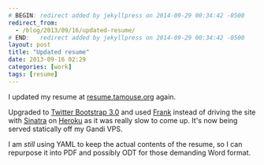 ```yaml
---
# BEGIN: redirect added by jekyllpress on 2014-09-29 00:34:42 -0500
redirect_from:
  - /blog/2013/09/16/updated-resume/
# END:   redirect added by jekyllpress on 2014-09-29 00:34:42 -0500
layout: post
title: "Updated resume"
date: 2013-09-16 02:29
categories: [work]
tags: [resume]
---
```

I updated my resume at [resume.tamouse.org](http://resume.tamouse.org "Tamara's Resume") again.

Upgraded to [Twitter Bootstrap 3.0](http://getbootstrap.com "Get twitter bootstrap") and used [Frank](https://rubygems.org/gems/frank "Rapidly develop static sites using any supported templatin") instead of driving the site with [Sinatra](http://sinatrarb.com ) on [Heroku](http://heroku.com ) as it was really slow to come up. It's now being served statically off my Gandi VPS.

I am *still* using YAML to keep the actual contents of the resume, so I can repurpose it into PDF and possibly ODT for those demanding Word format.
